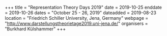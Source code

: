 +++
title = "Representation Theory Days 2019"
date = 2019-10-25
enddate = 2019-10-26
dates = "October 25 - 26, 2019"
dateadded = 2019-08-23
location = "Friedrich Schiller University, Jena, Germany"
webpage = "http://www.darstellungstheorietage2019.uni-jena.de/"
organisers = "Burkhard Külshammer"
+++
